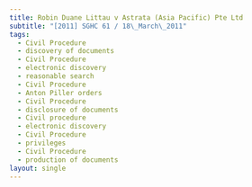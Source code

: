 ```yaml
---
title: Robin Duane Littau v Astrata (Asia Pacific) Pte Ltd
subtitle: "[2011] SGHC 61 / 18\_March\_2011"
tags:
  - Civil Procedure
  - discovery of documents
  - Civil Procedure
  - electronic discovery
  - reasonable search
  - Civil Procedure
  - Anton Piller orders
  - Civil Procedure
  - disclosure of documents
  - Civil procedure
  - electronic discovery
  - Civil Procedure
  - privileges
  - Civil Procedure
  - production of documents
layout: single
---
```


